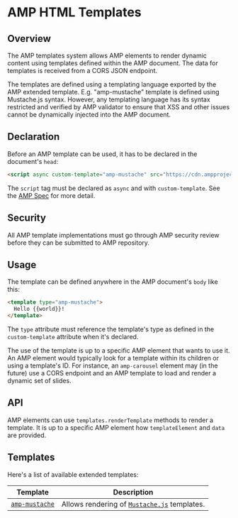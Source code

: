 <!---
Copyright 2015 The AMP HTML Authors. All Rights Reserved.

Licensed under the Apache License, Version 2.0 (the "License");
you may not use this file except in compliance with the License.
You may obtain a copy of the License at

      http://www.apache.org/licenses/LICENSE-2.0

Unless required by applicable law or agreed to in writing, software
distributed under the License is distributed on an "AS-IS" BASIS,
WITHOUT WARRANTIES OR CONDITIONS OF ANY KIND, either express or implied.
See the License for the specific language governing permissions and
limitations under the License.
-->

# AMP HTML Templates

## Overview

The AMP templates system allows AMP elements to render dynamic content using
templates defined within the AMP document. The data for templates is received
from a CORS JSON endpoint.

The templates are defined using a templating language exported by the AMP extended
template. E.g. "amp-mustache" template is defined using Mustache.js syntax. However,
any templating language has its syntax restricted and verified by AMP validator to
ensure that XSS and other issues cannot be dynamically injected into the AMP
document.

## Declaration

Before an AMP template can be used, it has to be declared in the document's `head`:

```html
<script async custom-template="amp-mustache" src="https://cdn.ampproject.org/v0/amp-mustache-0.1.js"></script>
```

The `script` tag must be declared as `async` and with `custom-template`. See the
[AMP Spec](amp-html-format.md) for more detail.

## Security

All AMP template implementations must go through AMP security review before they can be
submitted to AMP repository.

## Usage

The template can be defined anywhere in the AMP document's `body` like this:

```html
<template type="amp-mustache">
  Hello {{world}}!
</template>
```

The `type` attribute must reference the template's type as defined in the `custom-template` attribute when
it's declared.

The use of the template is up to a specific AMP element that wants to use it. An AMP element would typically
look for a template within its children or using a template's ID. For instance, an `amp-carousel` element
may (in the future) use a CORS endpoint and an AMP template to load and render a dynamic set of slides.

## API

AMP elements can use `templates.renderTemplate` methods to render a template. It is up to
a specific AMP element how `templateElement` and `data` are provided.

## Templates

Here's a list of available extended templates:

| Template  | Description |
| --------- | ----------- |
| [`amp-mustache`](../extensions/amp-mustache/amp-mustache.md) | Allows rendering of [`Mustache.js`](https://github.com/janl/mustache.js/) templates. |
